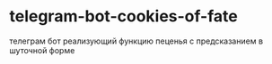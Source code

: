 # telegram-bot-cookies-of-fate
телеграм бот реализующий функцию пеценья с предсказанием в шуточной форме
